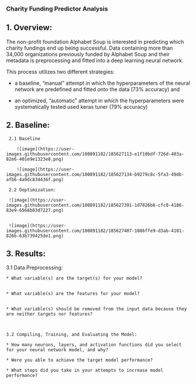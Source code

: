 ### Charity Funding Predictor Analysis
## 1. Overview:

The non-profit foundation Alphabet Soup is interested in predicting which charity fundings end up being successful. Data containing more than 34,000 organizations previously funded by Alphabet Soup and their metadata is preprocessing and fitted into a deep learning neural network.

This process utilizes two different strategies:

- a baseline, “manual” attempt in which the hyperparameters of the neural network are predefined and fitted onto the data (73% accuracy) and

- an optimized, “automatic” attempt in which the hyperparameters were systematically tested used keras tuner (79% accuracy)

## 2. Baseline:

     2.1 Baseline

        ![image](https://user-images.githubusercontent.com/100891182/185627113-e1f10bdf-726d-403a-82e6-401e9e1323e8.png)

        ![image](https://user-images.githubusercontent.com/100891182/185627134-b9279c8c-5fa3-49db-afb6-4a9dc834436f.png)

     2.2 Ooptimization:
     
     ![image](https://user-images.githubusercontent.com/100891182/185627391-1d7826b6-cfc0-4186-83e9-6566b83d7227.png)
     
     
     ![image](https://user-images.githubusercontent.com/100891182/185627407-1086ffe9-d3ab-4101-826b-63b739425de1.png)



## 3. Results:


  3.1 Data Preprocessing:
  
    * What variable(s) are the target(s) for your model?
    
    
    * What variable(s) are the features for your model?
    
    
    * What variable(s) should be removed from the input data because they are neither targets nor features?
    
    
    
    3.2 Compiling, Training, and Evaluating the Model:
    
    * How many neurons, layers, and activation functions did you select for your neural network model, and why?
    
    * Were you able to achieve the target model performance?
    
    * What steps did you take in your attempts to increase model performance?
